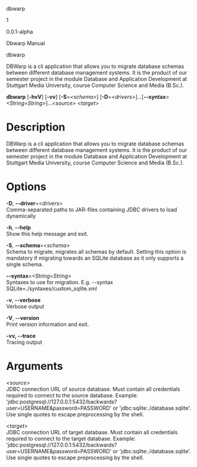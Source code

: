 dbwarp

1

0.0.1-alpha

Dbwarp Manual

dbwarp

DBWarp is a cli application that allows you to migrate database schemas
between different database management systems. It is the product of our
semester project in the module Database and Application Development at
Stuttgart Media University, course Computer Science and Media (B.Sc.).

**dbwarp** \[**-hvV**\] \[**-vv**\] \[**-S**=*&lt;schema&gt;*\]
\[**-D**=*&lt;drivers&gt;*\]…​ \[**--syntax**=*&lt;String=String&gt;*\]…​
*&lt;source&gt;* *&lt;target&gt;*

# Description

DBWarp is a cli application that allows you to migrate database schemas
between different database management systems. It is the product of our
semester project in the module Database and Application Development at
Stuttgart Media University, course Computer Science and Media (B.Sc.).

# Options

**-D**, **--driver**=*&lt;drivers&gt;*  
Comma-separated paths to JAR-files containing JDBC drivers to load
dynamically

**-h**, **--help**  
Show this help message and exit.

**-S**, **--schema**=*&lt;schema&gt;*  
Schema to migrate, migrates all schemas by default. Setting this option
is mandatory if migrating towards an SQLite database as it only supports
a single schema.

**--syntax**=*&lt;String=String&gt;*  
Syntaxes to use for migration. E.g. --syntax
SQLite=./syntaxes/custom\_sqlite.xml

**-v**, **--verbose**  
Verbose output

**-V**, **--version**  
Print version information and exit.

**-vv, --trace**  
Tracing output

# Arguments

*&lt;source&gt;*  
JDBC connection URL of source database. Must contain all credentials
required to connect to the source database. Example:
'jdbc:postgresql://127.0.0.1:5432/backwards?user=USERNAME&password=PASSWORD'
or 'jdbc:sqlite:./database.sqlite'. Use single quotes to escape
preprocessing by the shell.

*&lt;target&gt;*  
JDBC connection URL of target database. Must contain all credentials
required to connect to the target database. Example:
'jdbc:postgresql://127.0.0.1:5432/backwards?user=USERNAME&password=PASSWORD'
or 'jdbc:sqlite:./database.sqlite'. Use single quotes to escape
preprocessing by the shell.
